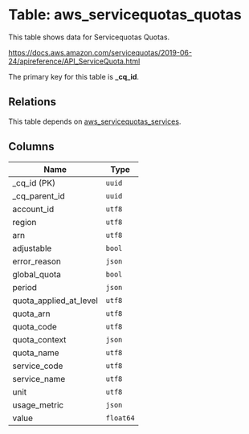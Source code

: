 # Table: aws_servicequotas_quotas

This table shows data for Servicequotas Quotas.

https://docs.aws.amazon.com/servicequotas/2019-06-24/apireference/API_ServiceQuota.html

The primary key for this table is **_cq_id**.

## Relations

This table depends on [aws_servicequotas_services](aws_servicequotas_services.md).

## Columns

| Name          | Type          |
| ------------- | ------------- |
|_cq_id (PK)|`uuid`|
|_cq_parent_id|`uuid`|
|account_id|`utf8`|
|region|`utf8`|
|arn|`utf8`|
|adjustable|`bool`|
|error_reason|`json`|
|global_quota|`bool`|
|period|`json`|
|quota_applied_at_level|`utf8`|
|quota_arn|`utf8`|
|quota_code|`utf8`|
|quota_context|`json`|
|quota_name|`utf8`|
|service_code|`utf8`|
|service_name|`utf8`|
|unit|`utf8`|
|usage_metric|`json`|
|value|`float64`|
